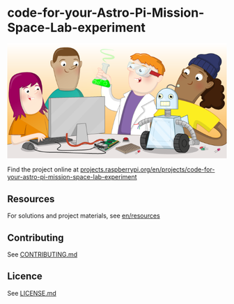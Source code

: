 # code-for-your-Astro-Pi-Mission-Space-Lab-experiment

![code-for-your-Astro-Pi-Mission-Space-Lab-experiment](banner.png)

Find the project online at [projects.raspberrypi.org/en/projects/code-for-your-astro-pi-mission-space-lab-experiment](https://projects.raspberrypi.org/en/projects/code-for-your-Astro-Pi-Mission-Space-Lab-experiment)

## Resources
For solutions and project materials, see [en/resources](https://github.com/raspberrypilearning/code-for-your-Astro-Pi-Mission-Space-Lab-experiment/tree/master/en/resources)

## Contributing
See [CONTRIBUTING.md](CONTRIBUTING.md)

## Licence
 See [LICENSE.md](LICENSE.md)
